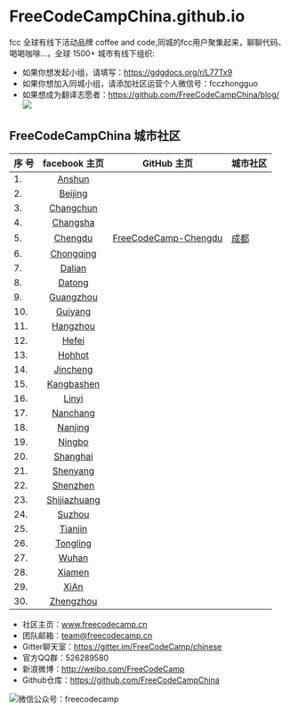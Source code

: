 # FreeCodeCampChina.github.io
fcc 全球有线下活动品牌 coffee and code,同城的fcc用户聚集起来，聊聊代码、喝喝咖啡...，全球 1500+ 城市有线下组织:

* 如果你想发起小组，请填写：https://gdgdocs.org/r/L77Tx9 
* 如果你想加入同城小组，请添加社区运营个人微信号：fcczhongguo
* 如果想成为翻译志愿者：https://github.com/FreeCodeCampChina/blog/
![](http://7xqg0a.com1.z0.glb.clouddn.com/fcc%20globe.jpeg)

## FreeCodeCampChina 城市社区 

| 序 号  | facebook 主页 | GitHub 主页 | 城市社区|
|------- | :-------------:|:------------:|-----------|
|1. |[Anshun](https://www.facebook.com/groups/free.code.camp.anshun/)|||
|2. |[Beijing](https://www.facebook.com/groups/free.code.camp.beijing/)|||
|3. |[Changchun](https://www.facebook.com/groups/free.code.camp.changchun/)|||
|4. |[Changsha](https://www.facebook.com/groups/free.code.camp.changsha/)|||
|5. |[Chengdu](https://www.facebook.com/groups/free.code.camp.chengdu/)|[FreeCodeCamp-Chengdu](https://github.com/freecodecamp-chengdu)|[成都](https://freecodecamp-chengdu.github.io)|
|6. |[Chongqing](https://www.facebook.com/groups/free.code.camp.chongqing/)|||
|7. |[Dalian](https://www.facebook.com/groups/free.code.camp.dalian1)|||
|8. |[Datong](https://www.facebook.com/groups/free.code.camp.datong/)|||
|9. |[Guangzhou](https://www.facebook.com/groups/free.code.camp.guangzhou/)|||
|10. |[Guiyang](https://www.facebook.com/groups/free.code.camp.guiyang/)|||
|11. |[Hangzhou](https://www.facebook.com/groups/free.code.camp.hangzhou/)|||
|12. |[Hefei](https://www.facebook.com/groups/free.code.camp.hefei1/)|||
|13. |[Hohhot](https://www.facebook.com/groups/free.code.camp.hohhot/)|||
|14. |[Jincheng](https://www.facebook.com/groups/free.code.camp.jincheng/)|||
|15. |[Kangbashen](https://www.facebook.com/groups/free.code.camp.kangbashen/)|||
|16. |[Linyi](https://www.facebook.com/groups/free.code.camp.Linyi/)|||
|17. |[Nanchang](https://www.facebook.com/groups/free.code.camp.Nanchang/)|||
|18. |[Nanjing](https://www.facebook.com/groups/free.code.camp.nanjing/)|||
|19. |[Ningbo](https://www.facebook.com/groups/free.code.camp.ningbo/)|||
|20. |[Shanghai](https://www.facebook.com/groups/963661723712718/)|||
|21. |[Shenyang](https://www.facebook.com/groups/free.code.camp.Shenyang/)|||
|22. |[Shenzhen](https://www.facebook.com/groups/free.code.camp.shenzhen/)|||
|23. |[Shijiazhuang](https://www.facebook.com/groups/free.code.camp.shijiazhuang/)|||
|24. |[Suzhou](https://www.facebook.com/groups/free.code.camp.suzhou/)|||
|25. |[Tianjin](https://www.facebook.com/groups/free.code.camp.Tianjin/)|||
|26. |[Tongling](https://www.facebook.com/groups/free.code.camp.Tongling/)|||
|27. |[Wuhan](https://www.facebook.com/groups/free.code.camp.wuhan/)|||
|28. |[Xiamen](https://www.facebook.com/groups/free.code.camp.xiamen/)|||
|29. |[XiAn](https://www.facebook.com/groups/free.code.camp.china.xian/)|||
|30. |[Zhengzhou](https://www.facebook.com/groups/free.code.camp.zhengzhou/)|||

* 社区主页：www.freecodecamp.cn
* 团队邮箱：team@freecodecamp.cn
* Gitter聊天室：https://gitter.im/FreeCodeCamp/chinese
* 官方QQ群：526289580
* 新浪微博：http://weibo.com/FreeCodeCamp
* Github仓库：https://github.com/FreeCodeCampChina

![微信公众号：freecodecamp](https://freecodecamp.cn/images/fcc-code.png)


